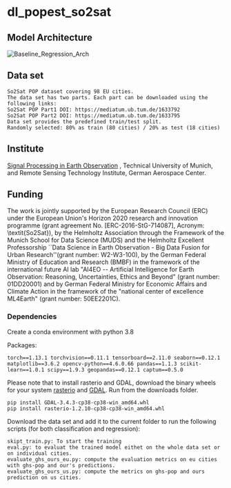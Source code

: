 # dl_popest_so2sat

## Model Architecture

![Baseline_Regression_Arch](https://user-images.githubusercontent.com/61827990/208144547-9f0ec1f5-4a51-4589-b0d0-4b2d692b621e.png)


## Data set
```
So2Sat POP dataset covering 98 EU cities. 
The data set has two parts. Each part can be downloaded using the following links:
So2Sat POP Part1 DOI: https://mediatum.ub.tum.de/1633792
So2Sat POP Part2 DOI: https://mediatum.ub.tum.de/1633795
Data set provides the predefined train/test split.
Randomly selected: 80% as train (80 cities) / 20% as test (18 cities)
```

## Institute
[Signal Processing in Earth Observation](https://www.asg.ed.tum.de/sipeo/home/) , Technical University of Munich, and Remote Sensing Technology Institute, German Aerospace Center.


## Funding
The work is jointly supported by the European Research Council (ERC) under the European Union's Horizon 2020 research and innovation programme (grant agreement No. [ERC-2016-StG-714087], Acronym: \textit{So2Sat}), by the Helmholtz Association through the Framework of the Munich School for Data Science (MUDS) and the Helmholtz Excellent Professorship ``Data Science in Earth Observation - Big Data Fusion for Urban Research''(grant number: W2-W3-100), by the German Federal Ministry of Education and Research (BMBF) in the framework of the international future AI lab "AI4EO -- Artificial Intelligence for Earth Observation: Reasoning, Uncertainties, Ethics and Beyond" (grant number: 01DD20001) and by German Federal Ministry for Economic Affairs and Climate Action in the framework of the "national center of excellence ML4Earth" (grant number: 50EE2201C).

### Dependencies

Create a conda environment with python 3.8

Packages:
```
torch==1.13.1 torchvision==0.11.1 tensorboard==2.11.0 seaborn==0.12.1 matplotlib==3.6.2 opencv-python==4.6.0.66 pandas==1.1.3 scikit-learn==1.0.1 scipy==1.9.3 geopandas==0.12.1 captum==0.5.0
```


Please note that to install rasterio and GDAL, download the binary wheels for your system [rasterio](https://www.lfd.uci.edu/~gohlke/pythonlibs/#rasterio) and [GDAL](https://www.lfd.uci.edu/~gohlke/pythonlibs/#gdal). Run from the downloads folder.
```
pip install GDAL-3.4.3-cp38-cp38-win_amd64.whl
pip install rasterio-1.2.10-cp38-cp38-win_amd64.whl
```


Download the data set and add it to the current folder to run the following scripts (for both classification and regression):
```
skipt_train.py: To start the training
eval.py: to evaluat the trained model eithet on the whole data set or on individual cities.
evaluate_ghs_ours_eu.py: compute the evaluation metrics on eu cities with ghs-pop and our's predictions.
evaluate_ghs_ours_us.py: compute the metrics on ghs-pop and ours prediction on us cities.
```
